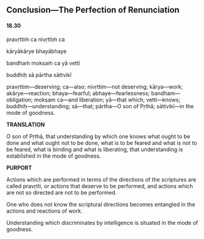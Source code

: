 <!--
.. title: Bg:work:256/284
.. slug: bg-256-work
.. date: 2019-08-18 00:09:57 UTC-04:00 
.. tags: work
.. category: bhagavad-gita
.. link:
.. description: work
.. type: text
-->

## Conclusion—The Perfection of Renunciation

#### 18.30

pravṛttiṁ ca nivṛttiṁ ca

kāryākārye bhayābhaye

bandhaṁ mokṣaṁ ca yā vetti

buddhiḥ sā pārtha sāttvikī

<!-- TEASER_END -->

pravṛttim—deserving; ca—also; nivṛttim—not deserving; kārya—work; akārye—reaction; bhaya—fearful; abhaye—fearlessness; bandham—obligation; mokṣam ca—and liberation; yā—that which; vetti—knows; buddhiḥ—understanding; sā—that; pārtha—O son of Pṛthā; sāttvikī—in the mode of goodness.

**TRANSLATION**

O son of Pṛthā, that understanding by which one knows what ought to be done and what ought not to be done, what is to be feared and what is not to be feared, what is binding and what is liberating, that understanding is established in the mode of goodness.

**PURPORT**

Actions which are performed in terms of the directions of the scriptures are called pravṛtti, or actions that deserve to be performed, and actions which are not so directed are not to be performed.

One who does not know the scriptural directions becomes entangled in the actions and reactions of work.

Understanding which discriminates by intelligence is situated in the mode of goodness.

